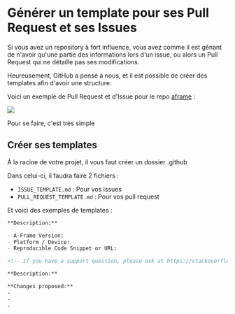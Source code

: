 # Générer un template pour ses Pull Request et ses Issues

Si vous avez un repository à fort influence, vous avez comme il est
gênant de n'avoir qu'une partie des informations lors d'un issue, ou
alors un Pull Request qui ne détaille pas ses modifications.

Heureusement, GitHub a pensé à nous, et il est possible de créer des
templates afin d'avoir une structure.

Voici un exemple de Pull Request et d'Issue pour le repo
[aframe](https://github.com/aframevr/aframe/issues/new) :

![](https://i.imgur.com/LGpNbZt.png)

Pour se faire, c'est très simple

## Créer ses templates

À la racine de votre projet, il vous faut créer un dossier .github

Dans celui-ci, il faudra faire 2 fichiers :

  * `ISSUE_TEMPLATE.md` : Pour vos issues
  * `PULL_REQUEST_TEMPLATE.md` : Pour vos pull request

Et voici des exemples de templates :

```markdown
**Description:**

- A-Frame Version:
- Platform / Device:
- Reproducible Code Snippet or URL:

<!-- If you have a support question, please ask at https://stackoverflow.com/questions/ask/?tags=aframe rather than filing an issue. -->
```

```markdown
**Description:**

**Changes proposed:**
-
-
-
```
